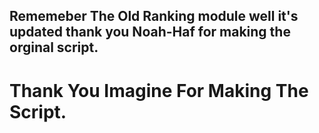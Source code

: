 ## Rememeber The Old Ranking module well it's updated thank you Noah-Haf for making the orginal script.
# Thank You Imagine For Making The Script.
